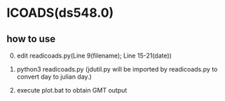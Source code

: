 # ICOADS(ds548.0)
## how to use

0. edit readicoads.py(Line 9(filename); Line 15-21(date))

1. python3 readicoads.py
   (jdutil.py will be imported by readicoads.py to convert day to julian day.)
   
2. execute plot.bat to obtain GMT output
